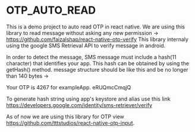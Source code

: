 # OTP_AUTO_READ
This is a demo project to auto read OTP in react native.
We are using this library to read message without asking any new permission -> https://github.com/faizalshap/react-native-otp-verify
This library internaly using the google SMS Retrieval API to verify message in android. 



In order to detect the message, SMS message must include a hash(11 character) that identifies your app. This hash can be obtained by using the getHash() method.
message structure should be like this and be no longer than 140 bytes -> 

Your OTP is 4267 for exampleApp. eRUQmcCmqjQ


To generate hash string using app's keystore and alias use this link https://developers.google.com/identity/sms-retriever/verify


As of now we are using this library for OTP view https://github.com/tttstudios/react-native-otp-input.
